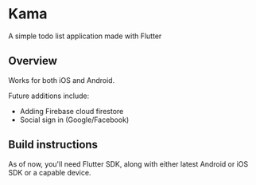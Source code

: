# Kama
A simple todo list application made with Flutter

## Overview
Works for both iOS and Android.

Future additions include:
- Adding Firebase cloud firestore
- Social sign in (Google/Facebook)

## Build instructions
As of now, you'll need Flutter SDK, along with either latest Android or iOS SDK or a capable device.
